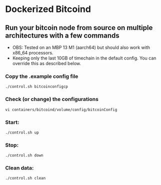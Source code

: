 # Dockerized Bitcoind
## Run your bitcoin node from source on multiple architectures with a few commands

* OBS: Tested on an MBP 13 M1 (aarch64) but should also work with x86_64 processors.
* Keeping only the last 10GB of timechain in the default config. You can override this as described below.


### Copy the .example config file
```
./control.sh bitcoinconfigcp
```

### Check (or change) the configurations
```
vi containers/bitcoind/volume/config/bitcoinConfig
```

### Start:
```
./control.sh up
```

### Stop:
```
./control.sh down
```

### Clean data:
```
./control.sh clean
```